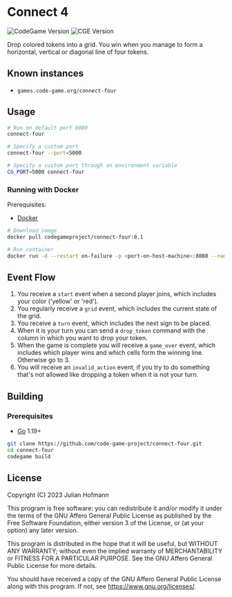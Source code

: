 # Connect 4
![CodeGame Version](https://img.shields.io/badge/CodeGame-v0.7-orange)
![CGE Version](https://img.shields.io/badge/CGE-v0.4-green)

Drop colored tokens into a grid. You win when you manage to form a horizontal, vertical or diagonal line of four tokens.

## Known instances

- `games.code-game.org/connect-four`

## Usage

```sh
# Run on default port 8080
connect-four

# Specify a custom port
connect-four --port=5000

# Specify a custom port through an environment variable
CG_PORT=5000 connect-four
```

### Running with Docker

Prerequisites:
- [Docker](https://docker.com/)

```sh
# Download image
docker pull codegameproject/connect-four:0.1

# Run container
docker run -d --restart on-failure -p <port-on-host-machine>:8080 --name connect-four codegameproject/connect-four:0.1
```

## Event Flow

1. You receive a `start` event when a second player joins, which includes your color ('yellow' or 'red').
2. You regularly receive a `grid` event, which includes the current state of the grid.
3. You receive a `turn` event, which includes the next sign to be placed.
4. When it is your turn you can send a `drop_token` command with the column in which you want to drop your token.
5. When the game is complete you will receive a `game_over` event, which includes which player wins and which cells form the winning line. Otherwise go to 3.
6. You will receive an `invalid_action` event, if you try to do something that's not allowed like dropping a token when it is not your turn.

## Building

### Prerequisites

- [Go](https://go.dev) 1.19+

```sh
git clone https://github.com/code-game-project/connect-four.git
cd connect-four
codegame build
```

## License

Copyright (C) 2023 Julian Hofmann

This program is free software: you can redistribute it and/or modify
it under the terms of the GNU Affero General Public License as published
by the Free Software Foundation, either version 3 of the License, or
(at your option) any later version.

This program is distributed in the hope that it will be useful,
but WITHOUT ANY WARRANTY; without even the implied warranty of
MERCHANTABILITY or FITNESS FOR A PARTICULAR PURPOSE.  See the
GNU Affero General Public License for more details.

You should have received a copy of the GNU Affero General Public License
along with this program.  If not, see <https://www.gnu.org/licenses/>.
